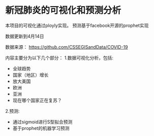# 新冠肺炎的可视化和预测分析


本项目的可视化通过ployly实现。
预测基于facebook开源的prophet实现

数据更新到4月14日

数据来源：
https://github.com/CSSEGISandData/COVID-19

内容主要分为以下几个部分：
1.数据可视化分析，包括:
- 全球趋势
- 国家（地区）增长
- 放大美国
- 欧洲
- 亚洲
- 现在哪个国家正在复苏？

2.预测:
- 通过sigmoid进行S型拟合预测
- 基于prophet的机器学习预测



